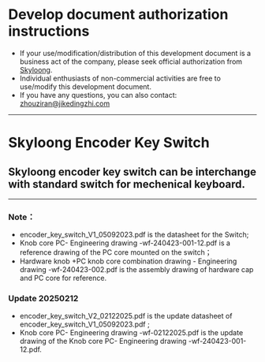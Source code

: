 # Develop document authorization instructions
* If your use/modification/distribution of this development document is a business act of the company, please seek official authorization from [Skyloong](http://www.skyloong.com.cn).
* Individual enthusiasts of non-commercial activities are free to use/modify this development document.
* If you have any questions, you can also contact: zhouziran@jikedingzhi.com
--------------------------------------------------------
# Skyloong Encoder Key Switch
## Skyloong encoder key switch can be interchange with standard switch for mechenical keyboard.
-------------------------------------------------------------
### Note：
 *  encoder_key_switch_V1_05092023.pdf is the datasheet for the Switch;
 *  Knob core PC- Engineering drawing -wf-240423-001-12.pdf is a reference drawing of the PC core mounted on the switch；
 *  Hardware knob +PC knob core combination drawing - Engineering drawing -wf-240423-002.pdf is the assembly drawing of hardware cap and PC core for reference.

 ### Update 20250212
 * encoder_key_switch_V2_02122025.pdf is the update datasheet of encoder_key_switch_V1_05092023.pdf ;
 * Knob core PC- Engineering drawing -wf-02122025.pdf is the update drawing of the Knob core PC- Engineering drawing -wf-240423-001-12.pdf.